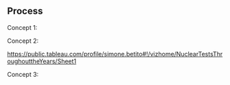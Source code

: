 ## Process

Concept 1:

Concept 2:

https://public.tableau.com/profile/simone.betito#!/vizhome/NuclearTestsThroughouttheYears/Sheet1



Concept 3:
